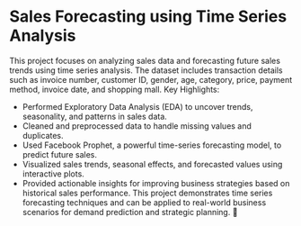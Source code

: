 # Sales Forecasting using Time Series Analysis
This project focuses on analyzing sales data and forecasting future sales trends using time series analysis. The dataset includes transaction details such as invoice number, customer ID, gender, age, category, price, payment method, invoice date, and shopping mall.
Key Highlights:
* Performed Exploratory Data Analysis (EDA) to uncover trends, seasonality, and patterns in sales data.
* Cleaned and preprocessed data to handle missing values and duplicates.
* Used Facebook Prophet, a powerful time-series forecasting model, to predict future sales.
* Visualized sales trends, seasonal effects, and forecasted values using interactive plots.
* Provided actionable insights for improving business strategies based on historical sales performance.
This project demonstrates time series forecasting techniques and can be applied to real-world business scenarios for demand prediction and strategic planning. 🚀
